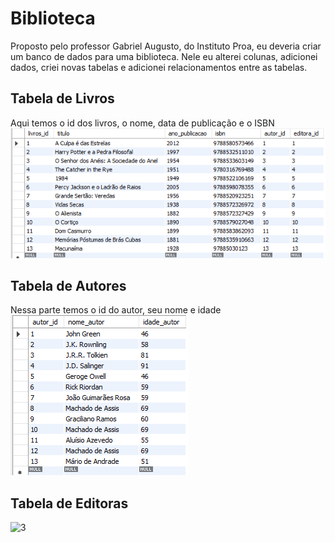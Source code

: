 # Biblioteca
Proposto pelo professor Gabriel Augusto, do Instituto Proa, eu deveria criar um banco de dados para uma biblioteca. Nele eu alterei colunas, adicionei dados, criei novas tabelas e adicionei relacionamentos entre as tabelas.

## Tabela de Livros
Aqui temos o id dos livros, o nome, data de publicação e o ISBN
![1](https://github.com/RafaelLima07/Banco_de_Dados-Biblioteca-PROA/blob/main/Assets/Tabela-Livros.png)

## Tabela de Autores
Nessa parte temos o id do autor, seu nome e idade
![2](https://github.com/RafaelLima07/Banco_de_Dados-Biblioteca-PROA/blob/main/Assets/Tabela-Autores.png)

## Tabela de Editoras
![3]()
